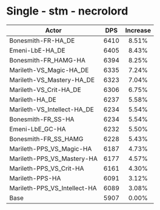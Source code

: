 # Single - stm - necrolord
| Actor | DPS | Increase |
|---|:---:|:---:|
|Bonesmith-FR-HA_DE|6410|8.51%|
|Emeni-LbE-HA_DE|6405|8.43%|
|Bonesmith-FR_HAMG-HA|6394|8.25%|
|Marileth-VS_Magic-HA_DE|6335|7.24%|
|Marileth-VS_Mastery-HA_DE|6323|7.04%|
|Marileth-VS_Crit-HA_DE|6306|6.75%|
|Marileth-HA_DE|6237|5.58%|
|Marileth-VS_Intellect-HA_DE|6234|5.54%|
|Bonesmith-FR_SS-HA|6234|5.54%|
|Emeni-LbE_GC-HA|6232|5.50%|
|Bonesmith-FR_SS_HAMG|6228|5.43%|
|Marileth-PPS_VS_Magic-HA|6187|4.73%|
|Marileth-PPS_VS_Mastery-HA|6177|4.57%|
|Marileth-PPS_VS_Crit-HA|6161|4.30%|
|Marileth-PPS-HA|6091|3.12%|
|Marileth-PPS_VS_Intellect-HA|6089|3.08%|
|Base|5907|0.00%|

